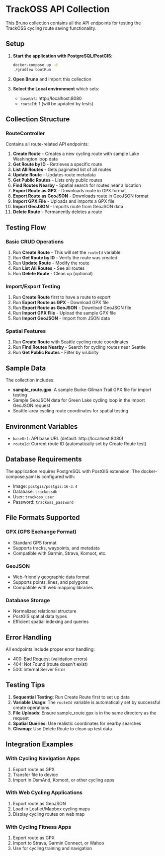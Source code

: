 # TrackOSS API Collection

This Bruno collection contains all the API endpoints for testing the TrackOSS cycling route saving functionality.

## Setup

1. **Start the application with PostgreSQL/PostGIS**:
   ```bash
   docker-compose up -d
   ./gradlew bootRun
   ```

2. **Open Bruno** and import this collection

3. **Select the Local environment** which sets:
   - `baseUrl`: http://localhost:8080
   - `routeId`: 1 (will be updated by tests)

## Collection Structure

### RouteController
Contains all route-related API endpoints:

1. **Create Route** - Creates a new cycling route with sample Lake Washington loop data
2. **Get Route by ID** - Retrieves a specific route
3. **List All Routes** - Gets paginated list of all routes
4. **Update Route** - Updates route metadata
5. **Get Public Routes** - Lists only public routes
6. **Find Routes Nearby** - Spatial search for routes near a location
7. **Export Route as GPX** - Downloads route in GPX format
8. **Export Route as GeoJSON** - Downloads route in GeoJSON format
9. **Import GPX File** - Uploads and imports a GPX file
10. **Import GeoJSON** - Imports route from GeoJSON data
11. **Delete Route** - Permanently deletes a route

## Testing Flow

### Basic CRUD Operations
1. Run **Create Route** - This will set the `routeId` variable
2. Run **Get Route by ID** - Verify the route was created
3. Run **Update Route** - Modify the route
4. Run **List All Routes** - See all routes
5. Run **Delete Route** - Clean up (optional)

### Import/Export Testing
1. Run **Create Route** first to have a route to export
2. Run **Export Route as GPX** - Download GPX file
3. Run **Export Route as GeoJSON** - Download GeoJSON file
4. Run **Import GPX File** - Upload the sample GPX file
5. Run **Import GeoJSON** - Import from JSON data

### Spatial Features
1. Run **Create Route** with Seattle cycling route coordinates
2. Run **Find Routes Nearby** - Search for cycling routes near Seattle
3. Run **Get Public Routes** - Filter by visibility

## Sample Data

The collection includes:
- **sample_route.gpx**: A sample Burke-Gilman Trail GPX file for import testing
- Sample GeoJSON data for Green Lake cycling loop in the Import GeoJSON request
- Seattle-area cycling route coordinates for spatial testing

## Environment Variables

- `baseUrl`: API base URL (default: http://localhost:8080)
- `routeId`: Current route ID (automatically set by Create Route test)

## Database Requirements

The application requires PostgreSQL with PostGIS extension. The docker-compose.yaml is configured with:
- Image: `postgis/postgis:16-3.4`
- Database: `trackossdb`
- User: `trackoss_user`
- Password: `trackoss_password`

## File Formats Supported

### GPX (GPS Exchange Format)
- Standard GPS format
- Supports tracks, waypoints, and metadata
- Compatible with Garmin, Strava, Komoot, etc.

### GeoJSON
- Web-friendly geographic data format
- Supports points, lines, and polygons
- Compatible with web mapping libraries

### Database Storage
- Normalized relational structure
- PostGIS spatial data types
- Efficient spatial indexing and queries

## Error Handling

All endpoints include proper error handling:
- 400: Bad Request (validation errors)
- 404: Not Found (route doesn't exist)
- 500: Internal Server Error

## Testing Tips

1. **Sequential Testing**: Run Create Route first to set up data
2. **Variable Usage**: The `routeId` variable is automatically set by successful create operations
3. **File Uploads**: Ensure sample_route.gpx is in the same directory as the request
4. **Spatial Queries**: Use realistic coordinates for nearby searches
5. **Cleanup**: Use Delete Route to clean up test data

## Integration Examples

### With Cycling Navigation Apps
1. Export route as GPX
2. Transfer file to device
3. Import in OsmAnd, Komoot, or other cycling apps

### With Web Cycling Applications
1. Export route as GeoJSON
2. Load in Leaflet/Mapbox cycling maps
3. Display cycling routes on web map

### With Cycling Fitness Apps
1. Export route as GPX
2. Import to Strava, Garmin Connect, or Wahoo
3. Use for cycling training and navigation